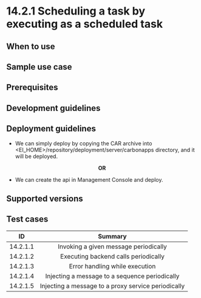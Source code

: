 # 14.2.1 Scheduling a task by executing as a scheduled task

## When to use

## Sample use case

## Prerequisites

## Development guidelines

## Deployment guidelines

* We can simply deploy by copying the CAR archive into <EI_HOME>/repository/deployment/server/carbonapps directory, and it will be deployed.

<p align="center"><b> OR </b></p>

* We can create the api in Management Console and deploy.

## Supported versions

## Test cases

| ID         | Summary                                                              |
| -----------|:--------------------------------------------------------------------:|
| 14.2.1.1   | Invoking a given message periodically                                |
| 14.2.1.2   | Executing backend calls periodically                                 |
| 14.2.1.3   | Error handling while execution                                       |
| 14.2.1.4   | Injecting a message to a sequence periodically                       |
| 14.2.1.5   | Injecting a message to a proxy service periodically                  |
